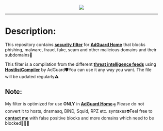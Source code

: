 <p align="center">
<img src="https://raw.githubusercontent.com/AmmoniteFilter/TrilobiteFilter/main/trlbt_logo.png" />
</p>

***

# Description:

This repository contains <b><a href="https://raw.githubusercontent.com/AmmoniteFilter/TrilobiteFilter/main/filter.txt">security filter</a></b> for <b><a href="https://adguard.com/en/adguard-home.html">AdGuard Home</a></b> that blocks phishing, malware, fraud, fake, scam and other malicious domains and their subdomains🤬

This filter is a compilation from the different <b><a href="https://raw.githubusercontent.com/AmmoniteFilter/TrilobiteFilter/main/configuration.json">threat intelligence feeds</a></b> using <b><a href="https://github.com/AdguardTeam/HostlistCompiler">HostlistCompiler</a></b> by AdGuard🛡You can use it any way you want. The file will be updated regularly⚠️

## Note:

My filter is optimized for use <b>ONLY</b> in <b><a href="https://github.com/AdguardTeam/AdGuardHome">AdGuard Home</a></b>🛸Please do not convert it to hosts, dnsmasq, BIND, Squid, RPZ etc. syntaxes⛔️Feel free to <b><a href="mailto:contact@ammnt.app">contact me</a></b> with false positive blocks and more domains which need to be blocked🙋🏻‍♂️
